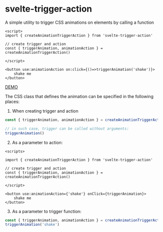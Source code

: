 # svelte-trigger-action

A simple utility to trigger CSS animations on elements by calling a function

```svelte
<script>
import { createAnimationTriggerAction } from 'svelte-trigger-action'

// create trigger and action
const { triggerAnimation, animationAction } = createAnimationTriggerAction()

</script>

<button use:animationAction on:click={()=>triggerAnimation('shake')}>
	shake me
</button>
```

[DEMO](https://svelte.dev/repl/6fbaf2115a31423b9e5b989423dce38a?version=3.42.5)


The CSS class that defines the animation can be specified in the following places:

1. When creating trigger and action

```js
const { triggerAnimation, animationAction } = createAnimationTriggerAction('shake') // <- specified here

// in such case, trigger can be called without arguments:
triggerAnimation()

```

2. As a parameter to action:

```svelte
<scripts>

import { createAnimationTriggerAction } from 'svelte-trigger-action'

// create trigger and action
const { triggerAnimation, animationAction } = createAnimationTriggerAction()

</script>

<button use:animationAction={'shake'} onClick={triggerAnimation}>
	shake me
</button>

```

3. As a parameter to trigger function:

```js
const { triggerAnimation, animationAction } = createAnimationTriggerAction()
triggerAnimation('shake')
```
